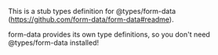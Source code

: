 This is a stub types definition for @types/form-data (https://github.com/form-data/form-data#readme).

form-data provides its own type definitions, so you don't need @types/form-data installed!